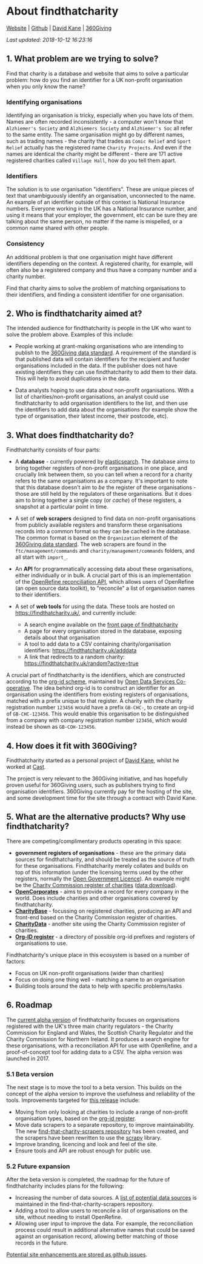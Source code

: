 # About findthatcharity

[Website](https://findthatcharity.uk/) | 
[Github](https://github.com/drkane/find-that-charity) |
[David Kane](https://drkane.co.uk/) |
[360Giving](https://www.threesixtygiving.org/)

_Last updated: 2018-10-12 16:23:16_

## 1. What problem are we trying to solve?

Find that charity is a database and website that aims to solve a particular problem: how do you find an identifier for a UK non-profit organisation when you only know the name?

### Identifying organisations

Identifying an organisation is tricky, especially when you have lots of them. Names are often recorded inconsistently - a computer won't know that `Alzhiemer's Society` and `Alzhiemers Society` and `Alzhiemer's Soc` all refer to the same entity. The same organisation might go by different names, such as trading names - the charity that trades as `Comic Relief` and `Sport Relief` actually has the registered name `Charity Projects`. And even if the names are identical the charity might be different - there are 171 active registered charities called `Village Hall`, how do you tell them apart.

### Identifiers

The solution is to use organisation "identifiers". These are unique pieces of text that unambiguously identify an organisation, unconnected to the name. An example of an identifier outside of this context is National Insurance numbers. Everyone working in the UK has a National Insurance number, and using it means that your employer, the government, etc can be sure they are talking about the same person, no matter if the name is mispelled, or a common name shared with other people.

### Consistency

An additional problem is that one organisation might have different identifiers depending on the context. A registered charity, for example, will often also be a registered company and thus have a company number and a charity number. 


Find that charity aims to solve the problem of matching organisations to their identifiers, and finding a consistent identifier for one organisation.

## 2. Who is findthatcharity aimed at?

The intended audience for findthatcharity is people in the UK who want to solve the problem above. Examples of this include:

- People working at grant-making organisations who are intending to publish to the [360Giving data standard](http://standard.threesixtygiving.org/en/latest/#). A requirement of the standard is that published data will contain identifiers for the recipient and funder organisations included in the data. If the publisher does not have existing identifiers they can use findthatcharity to add them to their data. This will help to avoid duplications in the data. 

- Data analysts hoping to use data about non-profit organisations. With a list of charities/non-profit organisations, an analyst could use findthatcharity to add organisation identifiers to the list, and then use the identifiers to add data about the organisations (for example show the type of organisation, their latest income, their postcode, etc). 

## 3. What does findthatcharity do?

Findthatcharity consists of four parts:

- A **database** - currently powered by [elasticsearch](https://www.elastic.co/products/elasticsearch). The database aims to bring together registers of non-profit organisations in one place, and crucially link between them, so you can tell when a record for a charity refers to the same organisations as a company. It's important to note that this database doesn't aim to *be* the register of these organisations - those are still held by the regulators of these organisations. But it does aim to bring together a single copy (or *cache*) of these registers, a snapshot at a particular point in time.

- A set of **web scrapers** designed to find data on non-profit organisations from publicly available registers and transform these organisations records into a common format so they can be cached in the database. The common format is based on the `Organization` element of the [360Giving data standard](http://standard.threesixtygiving.org/en/latest/#). The web scrapers are found in the `ftc/management/commands` and `charity/management/commands` folders, and all start with `import_`.

- An **API** for programmatically accessing data about these organisations, either individually or in bulk. A crucial part of this is an implementation of the [OpenRefine reconciliation API](https://github.com/OpenRefine/OpenRefine/wiki/Reconciliation-Service-API), which allows users of OpenRefine (an open source data toolkit), to "reconcile" a list of organisation names to their identifiers. 

- A set of **web tools** for using the data. These tools are hosted on <https://findthatcharity.uk/>, and currently include:

   - A search engine available on the [front page of findthatcharity](https://findthatcharity.uk/)
   - A page for every organisation stored in the database, exposing details about that organisation
   - A tool to add data to a CSV containing charity/organisation identifiers: <https://findthatcharity.uk/adddata>
   - A link that redirects to a random charity: <https://findthatcharity.uk/random?active=true>

A crucial part of findthatcharity is the identifiers, which are constructed according to the [org-id scheme](http://org-id.guide/), maintained by [Open Data Services Co-operative](http://opendataservices.coop/). The idea behind org-id is to construct an identifier for an organisation using the identifiers from existing registers of organisations, matched with a prefix unique to that register. A charity with the charity registration number `123456` would have a prefix `GB-CHC-`, to create an org-id of `GB-CHC-123456`. This would enable this organisation to be distinguished from a company with company registration number `123456`, which would instead be shown as `GB-COH-123456`.

## 4. How does it fit with 360Giving?

Findthatcharity started as a personal project of [David Kane](https://drkane.co.uk/), whilst he worked at [Cast](https://wearecast.org.uk/).

The project is very relevant to the 360Giving initiative, and has hopefully proven useful for 360Giving users, such as publishers trying to find organisation identifiers. 360Giving currently pay for the hosting of the site, and some development time for the site through a contract with David Kane.

## 5. What are the alternative products? Why use findthatcharity?

There are competing/complimentary products operating in this space:

- **government registers of organisations** - these are the primary data sources for findthatcharity, and should be treated as the source of truth for these organisations. Findthatcharity merely collates and builds on top of this information (under the licensing terms used by the other registers, normally the [Open Government Licence](http://www.nationalarchives.gov.uk/doc/open-government-licence/version/3/)). An example might be the [Charity Commission register of charities](http://beta.charitycommission.gov.uk/) ([data download](http://data.charitycommission.gov.uk/)).
- **[OpenCorporates](https://opencorporates.com/)** - aims to provide a record for every company in the world. Does include charities and other organisations covered by findthatcharity.
- **[CharityBase](https://charitybase.uk/)** - focussing on registered charities, producing an API and front-end based on the Charity Commission register of charities.
- **[CharityData](https://olib.uk/charity/html/)** - another site using the Charity Commission register of charities.
- **[Org-ID register](http://org-id.guide/)** - a directory of possible org-id prefixes and registers of organisations to use.

Findthatcharity's unique place in this ecosystem is based on a number of factors:

- Focus on UK non-profit organisations (wider than charities)
- Focus on doing one thing well - matching a name to an organisation
- Building tools around the data to help with specific problems/tasks

## 6. Roadmap

The [current alpha version](https://github.com/drkane/find-that-charity/releases/tag/v0.1) of findthatcharity focuses on organisations registered with the UK's three main charity regulators - the Charity Commission for England and Wales, the Scottish Charity Regulator and the Charity Commission for Northern Ireland. It produces a search engine for these organisations, with a reconciliation API for use with OpenRefine, and a proof-of-concept tool for adding data to a CSV. The alpha version was launched in 2017. 

### 5.1 Beta version

The next stage is to move the tool to a beta version. This builds on the concept of the alpha version to improve the usefulness and reliability of the tools. Improvements targeted for [this release](https://github.com/drkane/find-that-charity/milestone/1) include:

- Moving from only looking at charities to include a range of non-profit organisation types, based on the [org-id register](http://org-id.guide/results?structure=all&coverage=GB&sector=all).
- Move data scrapers to a separate repository, to improve maintainability. The new [find-that-charity-scrapers repository](https://github.com/drkane/find-that-charity-scrapers) has been created, and the scrapers have been rewritten to use the [scrapy](https://scrapy.org/) library.
- Improve branding, licencing and look and feel of the site.
- Ensure tools and API are robust enough for public use.

### 5.2 Future expansion

After the beta version is completed, the roadmap for the future of findthatcharity includes plans for the following:

- Increasing the number of data sources. A [list of potential data sources](https://github.com/drkane/find-that-charity-scrapers/issues?q=is%3Aissue+is%3Aopen+label%3A%22data+source%22) is maintained in the find-that-charity-scrapers repository.
- Adding a tool to allow users to reconcile a list of organisations on the site, without needing to install OpenRefine.
- Allowing user input to improve the data. For example, the reconciliation process could result in additional alternative names that could be saved against an organisation record, allowing better matching of those records in the future.

[Potential site enhancements are stored as github issues](https://github.com/drkane/find-that-charity/issues?q=is%3Aopen+is%3Aissue+no%3Amilestone).
